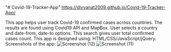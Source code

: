 "# Covid-19-Tracker-App" 
https://divyanat2009.github.io/Covid-19-Tracker-App/

This app helps user track Covid-19 confirmed cases across countries.
The results are found using Covid19 API and MapBox.
User selects a country and date-from, date-to options. This search gives user total confirmed cases count.
This app is designed using: HTML/CSS/JavaScript/jQuery.
Screenshots of the app:
![Screenshot (12)](https://user-images.githubusercontent.com/69719463/98288045-de82ae00-1f6b-11eb-8616-5b9ef0debca5.png)
![Screenshot (11)](https://user-images.githubusercontent.com/69719463/98288041-dd518100-1f6b-11eb-9823-d3a79cafbbc3.png)


